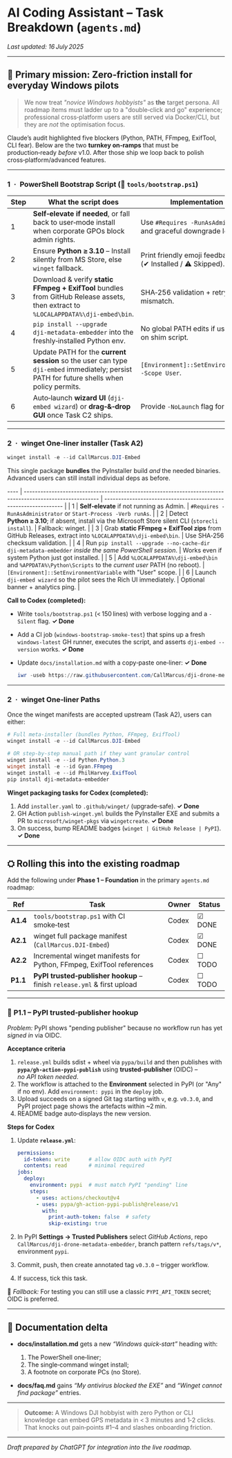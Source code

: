 # AI Coding Assistant – Task Breakdown (`agents.md`)

*Last updated: 16 July 2025*

---

## 🎯 Primary mission: **Zero‑friction install for everyday Windows pilots**

> We now treat *"novice Windows hobbyists"* as **the** target persona. All roadmap items must ladder up to a "double‑click and go" experience; professional cross‑platform users are still served via Docker/CLI, but they are *not* the optimisation focus.

Claude’s audit highlighted five blockers (Python, PATH, FFmpeg, ExifTool, CLI fear). Below are the two **turnkey on‑ramps** that must be production‑ready *before* v1.0.  After those ship we loop back to polish cross‑platform/advanced features.

---

### 1 · PowerShell Bootstrap Script (📜 `tools/bootstrap.ps1`)

| Step | What the script does                                                                                                                      | Implementation hints                                              |
| ---- | ----------------------------------------------------------------------------------------------------------------------------------------- | ----------------------------------------------------------------- |
| 1    | **Self‑elevate if needed**, or fall back to user‑mode install when corporate GPOs block admin rights.                                     | Use `#Requires -RunAsAdministrator` and graceful downgrade logic. |
| 2    | Ensure **Python ≥ 3.10** – Install silently from MS Store, else `winget` fallback.                                                        | Print friendly emoji feedback (✔ Installed / ⚠ Skipped).          |
| 3    | Download & verify **static FFmpeg + ExifTool** bundles from GitHub Release assets, then extract to `%LOCALAPPDATA%\dji‑embed\bin`.        | SHA‑256 validation + retry on hash mismatch.                      |
| 4    | `pip install --upgrade dji‑metadata‑embedder` into the freshly‑installed Python env.                                                      | No global PATH edits if user‑mode; rely on shim script.           |
| 5    | Update PATH for the **current session** so the user can type `dji-embed` immediately; persist PATH for future shells when policy permits. | `[Environment]::SetEnvironmentVariable -Scope User`.              |
| 6    | Auto‑launch **wizard UI** (`dji-embed wizard`) or **drag‑&‑drop GUI** once Task C2 ships.                                                 | Provide `-NoLaunch` flag for automation.                          |

---

### 2 · winget One‑liner installer (Task A2)

```powershell
winget install -e --id CallMarcus.DJI-Embed
```

This single package **bundles** the PyInstaller build *and* the needed binaries. Advanced users can still install individual deps as before.

\---- | --------------------------------------------------------------------------------------------------------- | --------------------------------------------------------------- | | 1    | **Self‑elevate** if not running as Admin.                                                                 | `#Requires -RunAsAdministrator` or `Start-Process -Verb runAs`. | | 2    | Detect **Python ≥ 3.10**; if absent, install via the Microsoft Store silent CLI (`storecli install`).     | Fallback: winget.                                               | | 3    | Grab **static FFmpeg + ExifTool zips** from GitHub Releases, extract into `%LOCALAPPDATA%\dji‑embed\bin`. | Use SHA‑256 checksum validation.                                | | 4    | Run `pip install --upgrade --no‑cache-dir dji‑metadata‑embedder` *inside the same PowerShell session*.    | Works even if system Python just got installed.                 | | 5    | Add `%LOCALAPPDATA%\dji‑embed\bin` and `%APPDATA%\Python\Scripts` to the *current user* PATH (no reboot). | `[Environment]::SetEnvironmentVariable` with "User" scope.      | | 6    | Launch `dji-embed wizard` so the pilot sees the Rich UI immediately.                                      | Optional banner + analytics ping.                               |

**Call to Codex (completed):**

* Write `tools/bootstrap.ps1` (< 150 lines) with verbose logging and a `-Silent` flag. **✓ Done**
* Add a CI job (`windows‑bootstrap‑smoke‑test`) that spins up a fresh `windows-latest` GH runner, executes the script, and asserts `dji-embed --version` works. **✓ Done**
* Update `docs/installation.md` with a copy‑paste one‑liner: **✓ Done**

  ```powershell
  iwr -useb https://raw.githubusercontent.com/CallMarcus/dji-drone-metadata-embedder/master/tools/bootstrap.ps1 | iex
  ```

---

### 2 · **winget** One‑liner Paths

Once the winget manifests are accepted upstream (Task A2), users can either:

```powershell
# Full meta‑installer (bundles Python, FFmpeg, ExifTool)
winget install -e --id CallMarcus.DJI-Embed

# OR step‑by‑step manual path if they want granular control
winget install -e --id Python.Python.3
winget install -e --id Gyan.FFmpeg
winget install -e --id PhilHarvey.ExifTool
pip install dji-metadata-embedder
```

**Winget packaging tasks for Codex (completed):**

1. Add `installer.yaml` to `.github/winget/` (upgrade‑safe). **✓ Done**
2. GH Action `publish-winget.yml` builds the PyInstaller EXE and submits a PR to `microsoft/winget-pkgs` via `wingetcreate`. **✓ Done**
3. On success, bump README badges (`winget | GitHub Release | PyPI`). **✓ Done**

---

## ⛭ Rolling this into the existing roadmap

Add the following under **Phase 1 – Foundation** in the primary `agents.md` roadmap:

| Ref      | Task                                                                    | Owner | Status |
| -------- | ----------------------------------------------------------------------- | ----- | ------ |
| **A1.4** | `tools/bootstrap.ps1` with CI smoke‑test                                | Codex | ☑ DONE |
| **A2.1** | winget full package manifest (`CallMarcus.DJI-Embed`)                   | Codex | ☑ DONE |
| **A2.2** | Incremental winget manifests for Python, FFmpeg, ExifTool references    | Codex | ☐ TODO |
| **P1.1** | **PyPI trusted‑publisher hookup** – finish `release.yml` & first upload | Codex | ☐ TODO |

---

### 🔑 **P1.1 – PyPI trusted‑publisher hookup**

*Problem:* PyPI shows "pending publisher" because no workflow run has yet *signed in* via OIDC.

**Acceptance criteria**

1. `release.yml` builds sdist + wheel via `pypa/build` and then publishes with **`pypa/gh-action-pypi-publish`** using **trusted‑publisher** (OIDC) – *no API token needed*.
2. The workflow is attached to the **Environment** selected in PyPI (or "Any" if no env).  Add `environment: pypi` in the `deploy` job.
3. Upload succeeds on a signed Git tag starting with `v`, e.g. `v0.3.0`, and PyPI project page shows the artefacts within \~2 min.
4. README badge auto‑displays the new version.

**Steps for Codex**

1. Update **`release.yml`**:

   ```yaml
   permissions:
     id-token: write      # allow OIDC auth with PyPI
     contents: read       # minimal required
   jobs:
     deploy:
       environment: pypi  # must match PyPI "pending" line
       steps:
         - uses: actions/checkout@v4
         - uses: pypa/gh-action-pypi-publish@release/v1
           with:
             print-auth-token: false  # safety
             skip-existing: true
   ```
2. In PyPI **Settings → Trusted Publishers** select *GitHub Actions*, repo `CallMarcus/dji-drone-metadata-embedder`, branch pattern `refs/tags/v*`, environment `pypi`.
3. Commit, push, then create annotated tag `v0.3.0` – trigger workflow.
4. If success, tick this task.

📌 *Fallback:* For testing you can still use a classic `PYPI_API_TOKEN` secret; OIDC is preferred.

---

## 📑 Documentation delta

* **docs/installation.md** gets a new *“Windows quick‑start”* heading with:

  1. The PowerShell one‑liner;
  2. The single‑command winget install;
  3. A footnote on corporate PCs (no Store).
* **docs/faq.md** gains *“My antivirus blocked the EXE”* and *“Winget cannot find package”* entries.

---

> **Outcome:** A Windows DJI hobbyist with zero Python or CLI knowledge can embed GPS metadata in < 3 minutes and 1‑2 clicks. That knocks out pain‑points #1–4 and slashes onboarding friction.

---

*Draft prepared by ChatGPT for integration into the live roadmap.*
